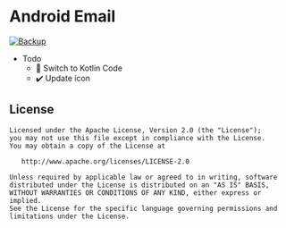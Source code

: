# Android Email #
[![Backup](https://backup.vnapps.com/buildStatus/icon?job=Email&style=flat-square&subject=Backup&status=${duration}(${startTime}))](https://backup.vnapps.com/job/Email/)
+ Todo
    - 🦝 Switch to Kotlin Code
    - ✔️ Update icon

## License

    Licensed under the Apache License, Version 2.0 (the "License");
    you may not use this file except in compliance with the License.
    You may obtain a copy of the License at

       http://www.apache.org/licenses/LICENSE-2.0

    Unless required by applicable law or agreed to in writing, software
    distributed under the License is distributed on an "AS IS" BASIS,
    WITHOUT WARRANTIES OR CONDITIONS OF ANY KIND, either express or implied.
    See the License for the specific language governing permissions and
    limitations under the License.
